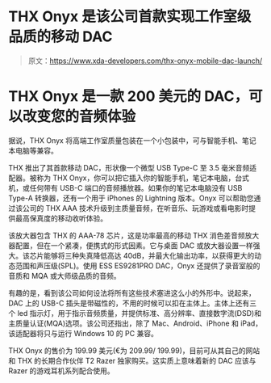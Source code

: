 # THX Onyx 是该公司首款实现工作室级品质的移动 DAC

> 原文：<https://www.xda-developers.com/thx-onyx-mobile-dac-launch/>

# THX Onyx 是一款 200 美元的 DAC，可以改变您的音频体验

据说，THX Onyx 将高端工作室质量包装在一个小包装中，可与智能手机、笔记本电脑等兼容。

THX 推出了其首款移动 DAC，形状像一个微型 USB Type-C 至 3.5 毫米音频适配器。被称为 THX Onyx，你可以把它插入你的智能手机，笔记本电脑，台式机，或任何带有 USB-C 端口的音频播放器。如果你的笔记本电脑没有 USB Type-A 转换器，还有一个用于 iPhones 的 Lightning 版本。Onyx 可以帮助您通过该公司的 THX AAA 技术升级到主质量音频，在听音乐、玩游戏或看电影时提供最高保真度的移动收听体验。

该放大器包含 THX 的 AAA-78 芯片，这是功率最高的移动 THX 消色差音频放大器配置，但在一个紧凑，便携式的形式因素。它与桌面 DAC 或放大器设置一样强大。该芯片能够将三种失真降低高达 40dB，并最大化输出功率，以获得更大的动态范围和声压级(SPL)。使用 ESS ES9281PRO DAC，Onyx 还提供了录音室般的音质和 MQA 或大师级品质的音频。

有趣的是，看到该公司如何设法将所有这些技术塞进这么小的外形中。说起来，DAC 上的 USB-C 插头是带磁性的，不用的时候可以扣在主体上。主体上还有三个 led 指示灯，用于指示音频质量，并提供标准、高分辨率、直接数字流(DSD)和主质量认证(MQA)选项。该公司还指出，除了 Mac、Android、iPhone 和 iPad，该适配器将只与运行 Windows 10 的 PC 兼容。

THX Onyx 的售价为 199.99 美元(€为 209.99/ 199.99)，目前可从其自己的网站和 THX 的长期合作伙伴 T2 Razer 独家购买。这实质上意味着新的 DAC 应该与 Razer 的游戏耳机系列配合使用。